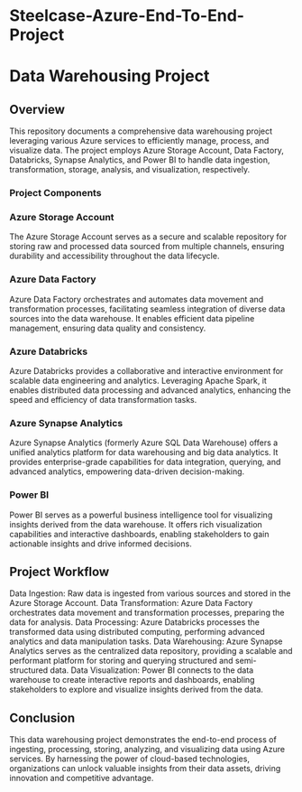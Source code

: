 # Steelcase-Azure-End-To-End-Project

# Data Warehousing Project
## Overview
This repository documents a comprehensive data warehousing project leveraging various Azure services to efficiently manage, process, and visualize data. The project employs Azure Storage Account, Data Factory, Databricks, Synapse Analytics, and Power BI to handle data ingestion, transformation, storage, analysis, and visualization, respectively.

### Project Components
### Azure Storage Account
The Azure Storage Account serves as a secure and scalable repository for storing raw and processed data sourced from multiple channels, ensuring durability and accessibility throughout the data lifecycle.

### Azure Data Factory
Azure Data Factory orchestrates and automates data movement and transformation processes, facilitating seamless integration of diverse data sources into the data warehouse. It enables efficient data pipeline management, ensuring data quality and consistency.

### Azure Databricks
Azure Databricks provides a collaborative and interactive environment for scalable data engineering and analytics. Leveraging Apache Spark, it enables distributed data processing and advanced analytics, enhancing the speed and efficiency of data transformation tasks.

### Azure Synapse Analytics
Azure Synapse Analytics (formerly Azure SQL Data Warehouse) offers a unified analytics platform for data warehousing and big data analytics. It provides enterprise-grade capabilities for data integration, querying, and advanced analytics, empowering data-driven decision-making.

### Power BI
Power BI serves as a powerful business intelligence tool for visualizing insights derived from the data warehouse. It offers rich visualization capabilities and interactive dashboards, enabling stakeholders to gain actionable insights and drive informed decisions.

## Project Workflow
Data Ingestion: Raw data is ingested from various sources and stored in the Azure Storage Account.
Data Transformation: Azure Data Factory orchestrates data movement and transformation processes, preparing the data for analysis.
Data Processing: Azure Databricks processes the transformed data using distributed computing, performing advanced analytics and data manipulation tasks.
Data Warehousing: Azure Synapse Analytics serves as the centralized data repository, providing a scalable and performant platform for storing and querying structured and semi-structured data.
Data Visualization: Power BI connects to the data warehouse to create interactive reports and dashboards, enabling stakeholders to explore and visualize insights derived from the data.
## Conclusion
This data warehousing project demonstrates the end-to-end process of ingesting, processing, storing, analyzing, and visualizing data using Azure services. By harnessing the power of cloud-based technologies, organizations can unlock valuable insights from their data assets, driving innovation and competitive advantage.
